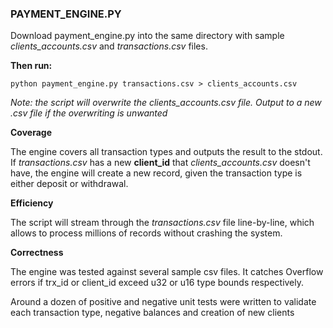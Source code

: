 
### ****PAYMENT_ENGINE.PY****

Download payment_engine.py into the same directory with sample
*clients_accounts.csv* and *transactions.csv* files.

**Then run:**

`python payment_engine.py transactions.csv > clients_accounts.csv `

_Note: the script will overwrite the clients_accounts.csv file. Output to a new .csv file if the overwriting is unwanted_

**Coverage**

The engine covers all transaction types and outputs the result to the stdout.
If *transactions.csv* has a new ****client_id**** that *clients_accounts.csv*
doesn't have, the engine will create a new record, given the 
transaction type is either deposit or withdrawal.

**Efficiency**

The script will stream through the *transactions.csv* file line-by-line, which allows 
to process millions of records without crashing the system.



**Correctness**

The engine was tested against several sample csv files. It catches Overflow errors if trx_id or client_id exceed 
u32 or u16 type bounds respectively.

Around a dozen of positive and negative
unit tests were written to validate each transaction type, 
negative balances and creation of new clients
